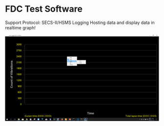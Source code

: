 # FDC Test Software
Support Protocol: SECS-II/HSMS
Logging Hosting data and display data in realtime graph!

![](/images/FDC-Logger.png)
